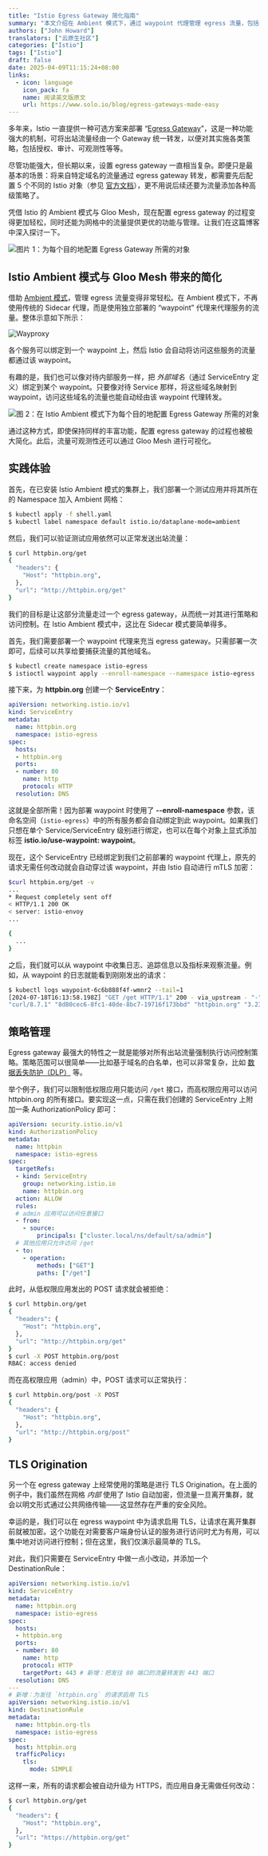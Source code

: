 ```yaml
---
title: "Istio Egress Gateway 简化指南"
summary: "本文介绍在 Ambient 模式下，通过 waypoint 代理管理 egress 流量，包括部署应用、设代理、策略管理及启用 TLS 等操作。"
authors: ["John Howard"]
translators: ["云原生社区"]
categories: ["Istio"]
tags: ["Istio"]
draft: false
date: 2025-04-09T11:15:24+08:00
links:
  - icon: language
    icon_pack: fa
    name: 阅读英文版原文
    url: https://www.solo.io/blog/egress-gateways-made-easy
---
```


多年来，Istio 一直提供一种可选方案来部署 “[Egress Gateway](https://istio.io/latest/docs/tasks/traffic-management/egress/egress-gateway/)”，这是一种功能强大的机制，可将出站流量经由一个 Gateway 统一转发，以便对其实施各类策略，包括授权、审计、可观测性等等。

尽管功能强大，但长期以来，设置 egress gateway 一直相当复杂。即便只是最基本的场景：将来自特定域名的流量通过 egress gateway 转发，都需要先后配置 5 个不同的 Istio 对象（参见 [官方文档](https://istio.io/latest/docs/tasks/traffic-management/egress/egress-gateway/)），更不用说后续还要为流量添加各种高级策略了。

凭借 Istio 的 Ambient 模式与 Gloo Mesh，现在配置 egress gateway 的过程变得更加轻松，同时还能为网格中的流量提供更优的功能与管理。让我们在这篇博客中深入探讨一下。

![图片 1：为每个目的地配置 Egress Gateway 所需的对象](6724f6a4cde1d33ee0765206_Egress-1-2048x548.webp)

## Istio Ambient 模式与 Gloo Mesh 带来的简化

借助 [Ambient 模式](https://www.solo.io/blog/istio-ambient-revolution/)，管理 egress 流量变得非常轻松。在 Ambient 模式下，不再使用传统的 Sidecar 代理，而是使用独立部署的 “waypoint” 代理来代理服务的流量。整体示意如下所示：

![Wayproxy](6724f6cb94d57f82bf0548d5_Egress-2.webp)

各个服务可以绑定到一个 waypoint 上，然后 Istio 会自动将访问这些服务的流量都通过该 waypoint。

有趣的是，我们也可以像对待内部服务一样，把 *外部域名*（通过 ServiceEntry 定义）绑定到某个 waypoint。只要像对待 Service 那样，将这些域名映射到 waypoint，访问这些域名的流量也能自动经由该 waypoint 代理转发。

![图 2：在 Istio Ambient 模式下为每个目的地配置 Egress Gateway 所需的对象](6724f6ebe547d443658fd5d1_Egress-3-2048x727.webp)

通过这种方式，即使保持同样的丰富功能，配置 egress gateway 的过程也被极大简化。此后，流量可观测性还可以通过 Gloo Mesh 进行可视化。

## 实践体验

首先，在已安装 Istio Ambient 模式的集群上，我们部署一个测试应用并将其所在的 Namespace 加入 Ambient 网格：

```bash
$ kubectl apply -f shell.yaml
$ kubectl label namespace default istio.io/dataplane-mode=ambient
```

然后，我们可以验证测试应用依然可以正常发送出站流量：

```bash
$ curl httpbin.org/get
{
  "headers": {
    "Host": "httpbin.org",
  },
  "url": "http://httpbin.org/get"
}
```

我们的目标是让这部分流量走过一个 egress gateway，从而统一对其进行策略和访问控制。在 Istio Ambient 模式中，这比在 Sidecar 模式要简单得多。

首先，我们需要部署一个 waypoint 代理来充当 egress gateway。只需部署一次即可，后续可以共享给要捕获流量的其他域名。

```bash
$ kubectl create namespace istio-egress
$ istioctl waypoint apply --enroll-namespace --namespace istio-egress
```

接下来，为 **httpbin.org** 创建一个 **ServiceEntry**：

```yaml
apiVersion: networking.istio.io/v1
kind: ServiceEntry
metadata:
  name: httpbin.org
  namespace: istio-egress
spec:
  hosts:
  - httpbin.org
  ports:
  - number: 80
    name: http
    protocol: HTTP
  resolution: DNS
```

这就是全部所需！因为部署 waypoint 时使用了 **--enroll-namespace** 参数，该命名空间（`istio-egress`）中的所有服务都会自动绑定到此 waypoint。如果我们只想在单个 Service/ServiceEntry 级别进行绑定，也可以在每个对象上显式添加标签 **istio.io/use-waypoint: waypoint**。

现在，这个 ServiceEntry 已经绑定到我们之前部署的 waypoint 代理上，原先的请求无需任何改动就会自动穿过该 waypoint，并由 Istio 自动进行 mTLS 加密：

```bash
$curl httpbin.org/get -v
...
* Request completely sent off
< HTTP/1.1 200 OK
< server: istio-envoy
...

{
  ...
}
```

之后，我们就可以从 waypoint 中收集日志、追踪信息以及指标来观察流量。例如，从 waypoint 的日志就能看到刚刚发出的请求：

```bash
$ kubectl logs waypoint-6c6b888f4f-wmnr2 --tail=1
[2024-07-18T16:13:58.198Z] "GET /get HTTP/1.1" 200 - via_upstream - "-" 0 252 260 259 "-"
"curl/8.7.1" "8d80cec6-8fc1-40de-8bc7-19716f173bbd" "httpbin.org" "3.234.9.11:80" inbound-vip|80|http|httpbin.org; 10.244.0.24:41160 240.240.0.2:80 10.244.0.18:41548 - default
```

## 策略管理

Egress gateway 最强大的特性之一就是能够对所有出站流量强制执行访问控制策略。策略范围可以很简单——比如基于域名的白名单，也可以非常复杂，比如 [数据丢失防护（DLP）](https://docs.solo.io/gloo-mesh-gateway/main/security/dlp/) 等。

举个例子，我们可以限制低权限应用只能访问 `/get` 接口，而高权限应用可以访问 httpbin.org 的所有接口。要实现这一点，只需在我们创建的 ServiceEntry 上附加一条 AuthorizationPolicy 即可：

```yaml
apiVersion: security.istio.io/v1
kind: AuthorizationPolicy
metadata:
  name: httpbin
  namespace: istio-egress
spec:
  targetRefs:
  - kind: ServiceEntry
    group: networking.istio.io
    name: httpbin.org
  action: ALLOW
  rules:
  # admin 应用可以访问任意接口
  - from:
    - source:
        principals: ["cluster.local/ns/default/sa/admin"]
  # 其他应用只允许访问 /get
  - to:
    - operation:
        methods: ["GET"]
        paths: ["/get"]
```

此时，从低权限应用发出的 POST 请求就会被拒绝：

```bash
$ curl httpbin.org/get
{
  "headers": {
    "Host": "httpbin.org",
  },
  "url": "http://httpbin.org/get"
}
$ curl -X POST httpbin.org/post
RBAC: access denied
```

而在高权限应用（admin）中，POST 请求可以正常执行：

```bash
$ curl httpbin.org/post -X POST
{
  "headers": {
    "Host": "httpbin.org",
  },
  "url": "http://httpbin.org/post"
}
```

## TLS Origination

另一个在 egress gateway 上经常使用的策略是进行 TLS Origination。在上面的例子中，我们虽然在网格 *内部* 使用了 Istio 自动加密，但流量一旦离开集群，就会以明文形式通过公共网络传输——这显然存在严重的安全风险。

幸运的是，我们可以在 egress waypoint 中为请求启用 TLS，让请求在离开集群前就被加密。这个功能在对需要客户端身份认证的服务进行访问时尤为有用，可以集中地对访问进行控制；但在这里，我们仅演示最简单的 TLS。

对此，我们只需要在 ServiceEntry 中做一点小改动，并添加一个 DestinationRule：

```yaml
apiVersion: networking.istio.io/v1
kind: ServiceEntry
metadata:
  name: httpbin.org
  namespace: istio-egress
spec:
  hosts:
  - httpbin.org
  ports:
  - number: 80
    name: http
    protocol: HTTP
    targetPort: 443 # 新增：把发往 80 端口的流量转发到 443 端口
  resolution: DNS
---
# 新增：为发往 `httpbin.org` 的请求启用 TLS
apiVersion: networking.istio.io/v1
kind: DestinationRule
metadata:
  name: httpbin.org-tls
  namespace: istio-egress
spec:
  host: httpbin.org
  trafficPolicy:
    tls:
      mode: SIMPLE
```

这样一来，所有的请求都会被自动升级为 HTTPS，而应用自身无需做任何改动：

```bash
$ curl httpbin.org/get
{
  "headers": {
    "Host": "httpbin.org",
  },
  "url": "https://httpbin.org/get"
}
```

